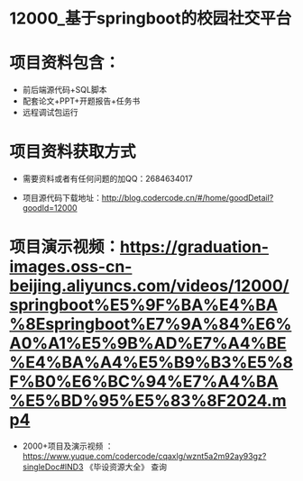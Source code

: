 
#  12000_基于springboot的校园社交平台
 
 #  项目资料包含：
 *  前后端源代码+SQL脚本
 *  配套论文+PPT+开题报告+任务书
 *  远程调试包运行

 #  项目资料获取方式
 *  需要资料或者有任何问题的加QQ：2684634017

 *  项目源代码下载地址：http://blog.codercode.cn/#/home/goodDetail?goodId=12000
   
 #  项目演示视频：https://graduation-images.oss-cn-beijing.aliyuncs.com/videos/12000/springboot%E5%9F%BA%E4%BA%8Espringboot%E7%9A%84%E6%A0%A1%E5%9B%AD%E7%A4%BE%E4%BA%A4%E5%B9%B3%E5%8F%B0%E6%BC%94%E7%A4%BA%E5%BD%95%E5%83%8F2024.mp4
          
 *  2000+项目及演示视频 ：https://www.yuque.com/codercode/cqaxlg/wznt5a2m92ay93gz?singleDoc#lND3 《毕设资源大全》
   查询
